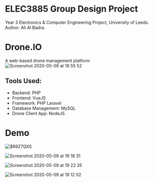 # ELEC3885 Group Design Project
Year 3 Electronics & Computer Engineering Project, University of Leeds.
Author: Ali Al Badra.

# Drone.IO
A web-based drone management platform
![Screenshot 2020-05-09 at 18 55 52](https://user-images.githubusercontent.com/40795930/219514059-4f88a625-889b-44ee-8431-ac7e44b9ac87.png)


## Tools Used:
- Backend: PHP
- Frontend: VueJS
- Framework: PHP Laravel
- Database Management: MySQL
- Drone Client App: NodeJS

# Demo

![$R9Z7QXS](https://user-images.githubusercontent.com/40795930/219512700-2210b8b6-db66-460c-ab11-20cbd854e5ec.png)

![Screenshot 2020-05-09 at 19 18 31](https://user-images.githubusercontent.com/40795930/219513896-a621007d-ef31-4585-b52a-82082e54b1d1.png)

![Screenshot 2020-05-09 at 19 22 35](https://user-images.githubusercontent.com/40795930/219513918-41b3278a-f540-4be9-bb6a-35c40f270b5c.png)


![Screenshot 2020-05-09 at 19 12 02](https://user-images.githubusercontent.com/40795930/219514223-0e443dfc-1687-4488-954f-41ab6f572b1c.png)
